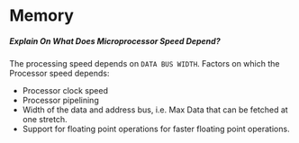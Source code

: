 # Memory

##### Explain On What Does Microprocessor Speed Depend?

The processing speed depends on `DATA BUS WIDTH`.
Factors on which the Processor speed depends:

- Processor clock speed
- Processor pipelining
- Width of the data and address bus, i.e. Max Data that can be fetched at one stretch.
- Support for floating point operations for faster floating point operations.
